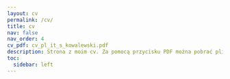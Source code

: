 ```yaml
---
layout: cv
permalink: /cv/
title: cv
nav: false
nav_order: 4
cv_pdf: cv_pl_it_s_kowalewski.pdf
description: Strona z moim cv. Za pomocą przycisku PDF można pobrać plik z moim cv.
toc:
  sidebar: left
---
```

